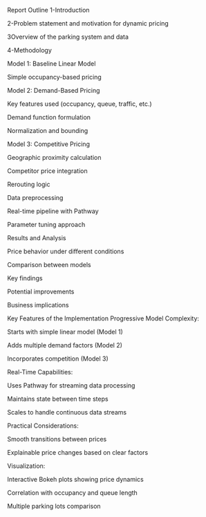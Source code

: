 Report Outline
1-Introduction

2-Problem statement and motivation for dynamic pricing

3Overview of the parking system and data

4-Methodology

Model 1: Baseline Linear Model

Simple occupancy-based pricing


Model 2: Demand-Based Pricing

Key features used (occupancy, queue, traffic, etc.)

Demand function formulation

Normalization and bounding

Model 3: Competitive Pricing

Geographic proximity calculation

Competitor price integration

Rerouting logic

Data preprocessing

Real-time pipeline with Pathway

Parameter tuning approach

Results and Analysis

Price behavior under different conditions

Comparison between models

Key findings

Potential improvements

Business implications

Key Features of the Implementation
Progressive Model Complexity:

Starts with simple linear model (Model 1)

Adds multiple demand factors (Model 2)

Incorporates competition (Model 3)

Real-Time Capabilities:

Uses Pathway for streaming data processing

Maintains state between time steps

Scales to handle continuous data streams

Practical Considerations:

Smooth transitions between prices

Explainable price changes based on clear factors

Visualization:

Interactive Bokeh plots showing price dynamics

Correlation with occupancy and queue length

Multiple parking lots comparison
